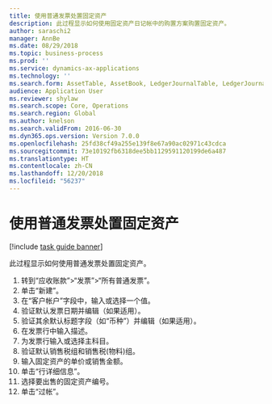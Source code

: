 ```yaml
---
title: 使用普通发票处置固定资产
description: 此过程显示如何使用固定资产日记帐中的购置方案购置固定资产。
author: saraschi2
manager: AnnBe
ms.date: 08/29/2018
ms.topic: business-process
ms.prod: ''
ms.service: dynamics-ax-applications
ms.technology: ''
ms.search.form: AssetTable, AssetBook, LedgerJournalTable, LedgerJournalTransAsset, SysQueryForm
audience: Application User
ms.reviewer: shylaw
ms.search.scope: Core, Operations
ms.search.region: Global
ms.author: knelson
ms.search.validFrom: 2016-06-30
ms.dyn365.ops.version: Version 7.0.0
ms.openlocfilehash: 25fd38cf49a255e139f8e67a90ac02971c43cdca
ms.sourcegitcommit: 73e10192fb6318dee5bb1129591120199de6a487
ms.translationtype: HT
ms.contentlocale: zh-CN
ms.lasthandoff: 12/20/2018
ms.locfileid: "56237"
---
```

# <a name="dispose-of-a-fixed-asset-using-a-free-text-invoice"></a>使用普通发票处置固定资产

[!include [task guide banner](../../includes/task-guide-banner.md)]

此过程显示如何使用普通发票处置固定资产。

1. 转到“应收账款”>“发票”>“所有普通发票”。
2. 单击“新建”。
3. 在“客户帐户”字段中，输入或选择一个值。
4. 验证默认发票日期并编辑（如果适用）。
5. 验证其余默认标题字段（如“币种”）并编辑（如果适用）。
6. 在发票行中输入描述。
7. 为发票行输入或选择主科目。
8. 验证默认销售税组和销售税(物料)组。
9. 输入固定资产的单价或销售金额。
10. 单击“行详细信息”。  
11. 选择要出售的固定资产编号。
12. 单击“过帐”。

